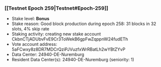 ### [[Testnet Epoch 259|Testnet#Epoch-259]]
* Stake level: **Bonus**
* Stake reason: Good block production during epoch 258: 31 blocks in 32 slots, 4% skip rate
* Staking activity: creating new stake account CkbnCTjADUbvFvE9Cr3ToWekB6gpFwZqppnW24fudETh
* Vote account address: 5aFCwxy8z8DR7MDCrQziPJVuzfxWrRBatLh2wYBtZYvP
* Data Center: 24940-DE-Nuremburg
* Resident Data Center(s): 24940-DE-Nuremburg (seniority: 1)